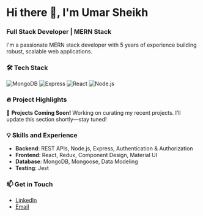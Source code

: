# Hi there 👋, I'm Umar Sheikh
### Full Stack Developer | MERN Stack

I'm a passionate MERN stack developer with 5 years of experience building robust, scalable web applications.

### 🛠️ Tech Stack
![MongoDB](https://img.shields.io/badge/-MongoDB-47A248?style=flat&logo=mongodb&logoColor=white)
![Express](https://img.shields.io/badge/-Express-000000?style=flat&logo=express&logoColor=white)
![React](https://img.shields.io/badge/-React-61DAFB?style=flat&logo=react&logoColor=white)
![Node.js](https://img.shields.io/badge/-Node.js-339933?style=flat&logo=node.js&logoColor=white)

### 🔥 Project Highlights
 🚧 **Projects Coming Soon!**
 Working on curating my recent projects. I’ll update this section shortly—stay tuned!


### 💡 Skills and Experience
- **Backend**: REST APIs, Node.js, Express, Authentication & Authorization
- **Frontend**: React, Redux, Component Design, Material UI
- **Database**: MongoDB, Mongoose, Data Modeling
- **Testing**: Jest

### 📫 Get in Touch
- [LinkedIn](http://www.linkedin.com/in/umar-sheikh-08437214b)
- [Email](mailto:sheikhgarts@gmail.com)
